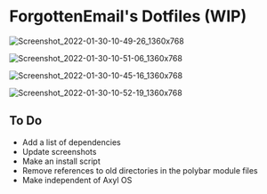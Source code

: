 # ForgottenEmail's Dotfiles (WIP)

![Screenshot_2022-01-30-10-49-26_1360x768](https://user-images.githubusercontent.com/96489361/151721389-881c5068-be1d-40f9-b18c-54b53264b55a.png)

![Screenshot_2022-01-30-10-51-06_1360x768](https://user-images.githubusercontent.com/96489361/151721378-1ae65e37-9ab2-45a8-ac6b-1accfe207bf7.png)

![Screenshot_2022-01-30-10-45-16_1360x768](https://user-images.githubusercontent.com/96489361/151721406-b6d1d257-34db-4da2-a29f-6642f196e0dd.png)

![Screenshot_2022-01-30-10-52-19_1360x768](https://user-images.githubusercontent.com/96489361/151721376-91c127be-1fbd-4e70-9368-067ea57ca723.png)

## To Do
- Add a list of dependencies
- Update screenshots
- Make an install script
- Remove references to old directories in the polybar module files
- Make independent of Axyl OS
